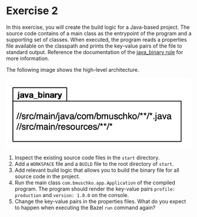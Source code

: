 # Exercise 2

In this exercise, you will create the build logic for a Java-based project. The source code contains of a main class as the entrypoint of the program and a supporting set of classes. When executed, the program reads a properties file available on the classpath and prints the key-value pairs of the file to standard output. Reference the documentation of the [java_binary rule](https://docs.bazel.build/versions/main/be/java.html#java_binary) for more information.

The following image shows the high-level architecture.

![java-binary](imgs/java-binary.png)

1. Inspect the existing source code files in the `start` directory.
2. Add a `WORKSPACE` file and a `BUILD` file to the root directory of `start`.
3. Add relevant build logic that allows you to build the binary file for all source code in the project.
4. Run the main class `com.bmuschko.app.Application` of the compiled program. The program should render the key-value pairs `profile: production` and `version: 1.0.0` on the console.
5. Change the key-value pairs in the properties files. What do you expect to happen when executing the Bazel `run` command again?